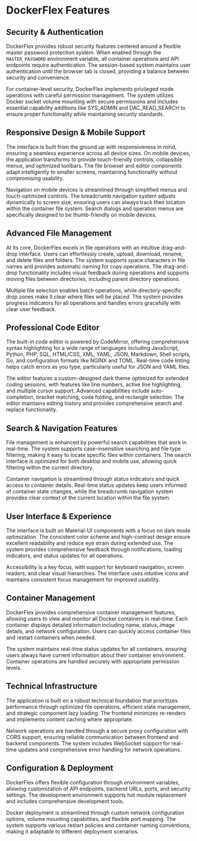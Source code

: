 # DockerFlex Features

## Security & Authentication

DockerFlex provides robust security features centered around a flexible master password protection system. When enabled through the `MASTER_PASSWORD` environment variable, all container operations and API endpoints require authentication. The session-based system maintains user authentication until the browser tab is closed, providing a balance between security and convenience. 

For container-level security, DockerFlex implements privileged mode operations with careful permission management. The system utilizes Docker socket volume mounting with secure permissions and includes essential capability additions like SYS_ADMIN and DAC_READ_SEARCH to ensure proper functionality while maintaining security standards.

## Responsive Design & Mobile Support

The interface is built from the ground up with responsiveness in mind, ensuring a seamless experience across all device sizes. On mobile devices, the application transforms to provide touch-friendly controls, collapsible menus, and optimized toolbars. The file browser and editor components adapt intelligently to smaller screens, maintaining functionality without compromising usability.

Navigation on mobile devices is streamlined through simplified menus and touch-optimized controls. The breadcrumb navigation system adjusts dynamically to screen size, ensuring users can always track their location within the container file system. Search dialogs and operation menus are specifically designed to be thumb-friendly on mobile devices.

## Advanced File Management

At its core, DockerFlex excels in file operations with an intuitive drag-and-drop interface. Users can effortlessly create, upload, download, rename, and delete files and folders. The system supports space characters in file names and provides automatic naming for copy operations. The drag-and-drop functionality includes visual feedback during operations and supports moving files between directories, including parent directory operations.

Multiple file selection enables batch operations, while directory-specific drop zones make it clear where files will be placed. The system provides progress indicators for all operations and handles errors gracefully with clear user feedback.

## Professional Code Editor

The built-in code editor is powered by CodeMirror, offering comprehensive syntax highlighting for a wide range of languages including JavaScript, Python, PHP, SQL, HTML/CSS, XML, YAML, JSON, Markdown, Shell scripts, Go, and configuration formats like NGINX and TOML. Real-time code linting helps catch errors as you type, particularly useful for JSON and YAML files.

The editor features a custom-designed dark theme optimized for extended coding sessions, with features like line numbers, active line highlighting, and multiple cursor support. Advanced capabilities include auto-completion, bracket matching, code folding, and rectangle selection. The editor maintains editing history and provides comprehensive search and replace functionality.

## Search & Navigation Features

File management is enhanced by powerful search capabilities that work in real-time. The system supports case-insensitive searching and file type filtering, making it easy to locate specific files within containers. The search interface is optimized for both desktop and mobile use, allowing quick filtering within the current directory.

Container navigation is streamlined through status indicators and quick access to container details. Real-time status updates keep users informed of container state changes, while the breadcrumb navigation system provides clear context of the current location within the file system.

## User Interface & Experience

The interface is built on Material-UI components with a focus on dark mode optimization. The consistent color scheme and high-contrast design ensure excellent readability and reduce eye strain during extended use. The system provides comprehensive feedback through notifications, loading indicators, and status updates for all operations.

Accessibility is a key focus, with support for keyboard navigation, screen readers, and clear visual hierarchies. The interface uses intuitive icons and maintains consistent focus management for improved usability.

## Container Management

DockerFlex provides comprehensive container management features, allowing users to view and monitor all Docker containers in real-time. Each container displays detailed information including name, status, image details, and network configuration. Users can quickly access container files and restart containers when needed.

The system maintains real-time status updates for all containers, ensuring users always have current information about their container environment. Container operations are handled securely with appropriate permission levels.

## Technical Infrastructure

The application is built on a robust technical foundation that prioritizes performance through optimized file operations, efficient state management, and strategic component lazy loading. The frontend minimizes re-renders and implements content caching where appropriate.

Network operations are handled through a secure proxy configuration with CORS support, ensuring reliable communication between frontend and backend components. The system includes WebSocket support for real-time updates and comprehensive error handling for network operations.

## Configuration & Deployment

DockerFlex offers flexible configuration through environment variables, allowing customization of API endpoints, backend URLs, ports, and security settings. The development environment supports hot module replacement and includes comprehensive development tools.

Docker deployment is streamlined through custom network configuration options, volume mounting capabilities, and flexible port mapping. The system supports various restart policies and container naming conventions, making it adaptable to different deployment scenarios. 